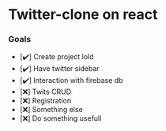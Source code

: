 # Twitter-clone on react 




### Goals


- [:heavy_check_mark:] Create project lold
- [:heavy_check_mark:] Have twitter sidebar
- [:heavy_check_mark:] Interaction with firebase db
- [:x:] Twits CRUD
- [:x:] Registration
- [:x:] Something else
- [:x:] Do something usefull
